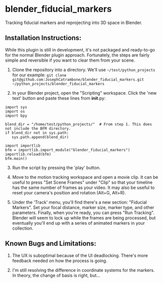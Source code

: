 # blender_fiducial_markers
Tracking fiducial markers and reprojecting into 3D space in Blender.

## Installation Instructions:

While this plugin is still in development, it's not packaged and ready-to-go for the normal Blender plugin approach.
Fortunately, the steps are fairly simple and reversible if you want to clear them from your scene.

1. Clone the repository into a directory. We'll use `~/test/python_projects` for our example: `git clone git@github.com:JosephCatrambone/blender_fiducial_markers.git ~/python_projects/blender_fiducial_markers`

2. In your Blender project, open the "Scripting" workspace.  Click the 'new text' button and paste these lines from __init__.py:

```
import sys
import os
import bpy

blend_dir = "/home/test/python_projects/"  # From step 1. This does not include the BFM directory.
if blend_dir not in sys.path:
   sys.path.append(blend_dir)

import importlib
bfm = importlib.import_module("blender_fiducial_markers")
importlib.reload(bfm)
bfm.main()
```

3. Run the script by pressing the 'play' button.

4. Move to the motion tracking workspace and open a movie clip.  It can be useful to press "Set Scene Frames" under "Clip" so that your timeline has the same number of frames as your video.  It may also be useful to reset your camera's position and rotation (Alt+G, Alt+R).

5. Under the 'Track' menu, you'll find there's a new section: "Fiducial Markers".  Set your focal distance, marker size, marker type, and other parameters.  Finally, when you're ready, you can press "Run Tracking".  Blender will seem to lock up while the frames are being processed, but eventually you'll end up with a series of animated markers in your collection.

## Known Bugs and Limitations:

1. The UX is suboptimal because of the UI deadlocking. There's more feedback needed on how the process is going.

2. I'm still resolving the difference in coordinate systems for the markers.  In theory, the change of basis is right, but...
